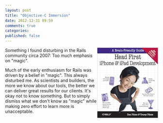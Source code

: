 ```yaml
---
layout: post
title: "Objective-C Immersion"
date: 2012-12-31 09:59
comments: true
categories: 
published: false
---
```

<a href="http://shop.oreilly.com/product/0636920022947.do#"><img src="/images/head-first-iPhone-iPad.jpg" align="right" width="200" height="231"></a>
Something I found disturbing in the Rails community circa 2007: Too much emphasis on "magic". 


Much of the early enthusiasm for Rails was driven by a belief in "magic". This always disturbed me. As scientists and builders, the more we know about our tools, the better we can deliver great results for our clients. It's okay not to know something. But to simply dismiss what we don't know as "magic" while making zero effort to learn more is unacceptable.

